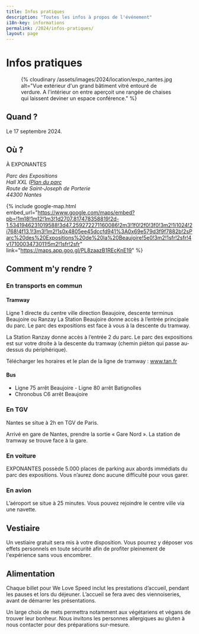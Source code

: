 ```yaml
---
title: Infos pratiques
description: "Toutes les infos à propos de l'événement"
i18n-key: informations
permalink: /2024/infos-pratiques/
layout: page
---
```


# Infos pratiques

<figure>
  {% cloudinary /assets/images/2024/location/expo_nantes.jpg alt="Vue extérieur d'un grand bâtiment vitré entouré de verdure. A l'intérieur on entre aperçoit une rangée de chaises qui laissent deviner un espace conférence." %}
</figure>

## Quand ?

Le 17 septembre 2024.

## Où ?

À EXPONANTES

<address>
  Parc des Expositions<br>
  Hall XXL (<a href="https://www.exponantes.com/system/page_attachments/384/attachments/original_expn-plan-hd01.pdf" target="_blank" rel="noopener">Plan du parc</a><br>
  Route de Saint-Joseph de Porterie<br>
  44300 Nantes
</address>

{% include google-map.html embed_url="https://www.google.com/maps/embed?pb=!1m18!1m12!1m3!1d2707.817478358819!2d-1.5341946231019588!3d47.259272271160086!2m3!1f0!2f0!3f0!3m2!1i1024!2i768!4f13.1!3m3!1m2!1s0x4805ee45dccfd941%3A0x69e579d3f9f7882b!2sParc%20des%20Expositions%20de%20la%20Beaujoire!5e0!3m2!1sfr!2sfr!4v1710003473011!5m2!1sfr!2sfr" link="https://maps.app.goo.gl/PL8zaazB1REcKnE19" %}

## Comment m'y rendre ?

### En transports en commun

#### **Tramway**

Ligne 1 directe du centre ville direction Beaujoire, descente terminus Beaujoire ou Ranzay La Station Beaujoire donne accès à l’entrée principale du parc. Le parc des expositions est face à vous à la descente du tramway.

La Station Ranzay donne accès à l’entrée 2 du parc. Le parc des expositions est sur votre droite à la descente du tramway (chemin piéton qui passe au-dessus du périphérique).

Télécharger les horaires et le plan de la ligne de tramway : <a href="https://www.tan.fr">www.tan.fr</a>

#### **Bus**

* Ligne 75 arrêt Beaujoire - Ligne 80 arrêt Batignolles
* Chronobus C6 arrêt Beaujoire

### En TGV

Nantes se situe à 2h en TGV de Paris.

Arrivé en gare de Nantes, prendre la sortie « Gare Nord ». La station de tramway se trouve face à la gare. 

### En voiture

EXPONANTES possède 5.000 places de parking aux abords immédiats du parc des expositions. Vous n’aurez donc aucune difficulté pour vous garer.

### En avion

L’aéroport se situe à 25 minutes. Vous pouvez rejoindre le centre ville via une navette.

## Vestiaire

Un vestiaire gratuit sera mis à votre disposition. Vous pourrez y déposer vos effets personnels en toute sécurité afin de profiter pleinement de l'expérience sans vous encombrer.

## Alimentation

Chaque billet pour We Love Speed inclut les prestations d’accueil, pendant les pauses et lors du déjeuner. L’accueil se fera avec des viennoiseries, avant de démarrer les présentations.

Un large choix de mets permettra notamment aux végétariens et végans de trouver leur bonheur. Nous invitons les personnes allergiques au gluten à nous contacter pour des préparations sur-mesure.
